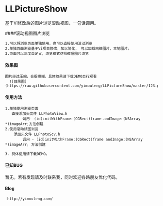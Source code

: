 # LLPictureShow
基于VI修改后的图片浏览滚动视图，一句话调用。

####滚动视图图片浏览

    1.可以将浏览页面单独使用，也可以直接使用滚动浏览
    2.单独页面浏览基于Vi项目修改，加以简化， 可以加载网络图片，本地图片。
    3.页面可以高度自定义，浏览模式仿照微信图片浏览

#### 效果图
    图片经过压缩，会很模糊，具体效果请下载DEMO自行观看
      ![效果图](https://raw.githubusercontent.com/yimouleng/LLPictureShow/master/123.gif)
      
#### 使用方法

    1.单独使用浏览页面   
       直接添加头文件 LLPhotoView.h     
            调用- (id)initWithFrame:(CGRect)frame andImage:(NSArray *)imageArr;方法创建
    2.使用滚动试图浏览
        添加头文件 LLPhotoScv.h
            调用 - (id)initWithFrame:(CGRect)frame andImage:(NSArray *)imageArr; 方法创建
            
    3. 具体使用请下载DEMO。
#### 已知BUG
  暂无。若有发现请及时联系我，同时欢迎各路朋友优化代码。
  
####  Blog
     http://yimouleng.com/     



